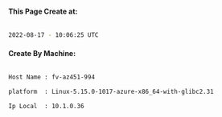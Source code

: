 
   
#### This Page Create at:

```bash

2022-08-17 - 10:06:25 UTC

```

#### Create By Machine:

```bash

Host Name : fv-az451-994

platform  : Linux-5.15.0-1017-azure-x86_64-with-glibc2.31

Ip Local  : 10.1.0.36

```

